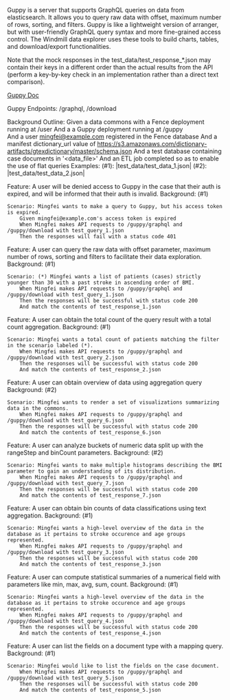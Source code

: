 Guppy is a server that supports GraphQL queries on data from elasticsearch. 
It allows you to query raw data with offset, maximum number of rows, sorting, and filters.
Guppy is like a lightweight version of arranger, but with user-friendly GraphQL query syntax and more fine-grained access control. 
The Windmill data explorer uses these tools to build charts, tables, and download/export functionalities.

Note that the mock responses in the test_data/test_response_*.json may contain their keys in a different order than the
actual results from the API (perform a key-by-key check in an implementation rather than a direct text comparison).

[Guppy Doc](https://github.com/uc-cdis/guppy/blob/master/doc/queries.md)

Guppy Endpoints: /graphql, /download

Background Outline:
	Given a data commons with a Fence deployment running at /user
	And a a Guppy deployment running at /guppy 	
	And a user mingfei@example.com registered in the Fence database
	And a manifest dictionary_url value of https://s3.amazonaws.com/dictionary-artifacts/gtexdictionary/master/schema.json
	And a test database containing case documents in '<data_file>'
	And an ETL job completed so as to enable the use of flat queries
	Examples:
      (#1): |test_data/test_data_1.json|
      (#2): |test_data/test_data_2.json|

Feature: A user will be denied access to Guppy in the case that their auth is expired, and will be informed that their auth is invalid.
	Background: (#1)

	Scenario: Mingfei wants to make a query to Guppy, but his access token is expired.
		Given mingfei@example.com's access token is expired
		When Mingfei makes API requests to /guppy/graphql and /guppy/download with test_query_1.json
		Then the responses will fail with a status code 401

Feature: A user can query the raw data with offset parameter, maximum number of rows, sorting and filters to facilitate their data exploration.
	Background: (#1)

	Scenario: (*) Mingfei wants a list of patients (cases) strictly younger than 30 with a past stroke in ascending order of BMI.
		When Mingfei makes API requests to /guppy/graphql and /guppy/download with test_query_1.json
		Then the responses will be successful with status code 200
		And match the contents of test_response_1.json

Feature: A user can obtain the total count of the query result with a total count aggregation.
	Background: (#1)

	Scenario: Mingfei wants a total count of patients matching the filter in the scenario labeled (*).
		When Mingfei makes API requests to /guppy/graphql and /guppy/download with test_query_2.json
		Then the responses will be successful with status code 200
		And match the contents of test_response_2.json

Feature: A user can obtain overview of data using aggregation query
	Background: (#2)

	Scenario: Mingfei wants to render a set of visualizations summarizing data in the commons.
		When Mingfei makes API requests to /guppy/graphql and /guppy/download with test_query_6.json
		Then the responses will be successful with status code 200
		And match the contents of test_response_6.json

Feature: A user can analyze buckets of numeric data split up with the rangeStep and binCount parameters.
	Background: (#2)

	Scenario: Mingfei wants to make multiple histograms describing the BMI parameter to gain an understanding of its distribution.
		When Mingfei makes API requests to /guppy/graphql and /guppy/download with test_query_7.json
		Then the responses will be successful with status code 200
		And match the contents of test_response_7.json

Feature: A user can obtain bin counts of data classifications using text aggregation.
	Background: (#1)

	Scenario: Mingfei wants a high-level overview of the data in the database as it pertains to stroke occurence and age groups represented.
		When Mingfei makes API requests to /guppy/graphql and /guppy/download with test_query_3.json
		Then the responses will be successful with status code 200
		And match the contents of test_response_3.json

Feature: A user can compute statistical summaries of a numerical field with parameters like min, max, avg, sum, count.
	Background: (#1)

	Scenario: Mingfei wants a high-level overview of the data in the database as it pertains to stroke occurence and age groups represented.
		When Mingfei makes API requests to /guppy/graphql and /guppy/download with test_query_4.json
		Then the responses will be successful with status code 200
		And match the contents of test_response_4.json

Feature: A user can list the fields on a document type with a mapping query.
	Background: (#1)

	Scenario: Mingfei would like to list the fields on the case document.
		When Mingfei makes API requests to /guppy/graphql and /guppy/download with test_query_5.json
		Then the responses will be successful with status code 200
		And match the contents of test_response_5.json